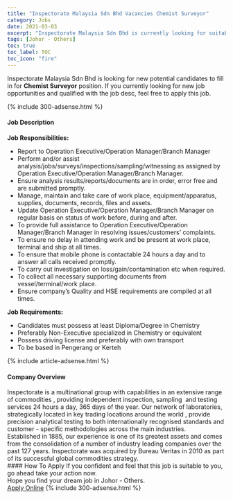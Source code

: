 ```yaml
---
title: "Inspectorate Malaysia Sdn Bhd Vacancies Chemist Surveyor" 
category: Jobs 
date: 2021-03-03 
excerpt: "Inspectorate Malaysia Sdn Bhd is currently looking for suitable person to fill in the Chemist Surveyor which based in Johor - Others" 
tags: [Johor - Others] 
toc: true 
toc_label: TOC 
toc_icon: "fire" 
--- 
```


<p>Inspectorate Malaysia Sdn Bhd is looking for new potential candidates to fill in for <b>Chemist Surveyor</b> position. If you currently looking for new job opportunities and qualified with the job desc, feel free to apply this job.
</p>{% include 300-adsense.html %} 
<div><div><h4>Job Description</h4></div><div><div><span><div><p><strong>Job Responsibilities:</strong></p><ul><li>Report to Operation Executive/Operation Manager/Branch Manager</li><li>Perform and/or assist analysis/jobs/surveys/inspections/sampling/witnessing as assigned by Operation Executive/Operation Manager/Branch Manager.</li><li>Ensure analysis results/reports/documents are in order, error free and are submitted promptly.</li><li>Manage, maintain and take care of work place, equipment/apparatus, supplies, documents, records, files and assets.</li><li>Update Operation Executive/Operation Manager/Branch Manager on regular basis on status of work before, during and after.</li><li>To provide full assistance to Operation Executive/Operation Manager/Branch Manager in resolving issues/customers&#8217; complaints.</li><li>To ensure no delay in attending work and be present at work place, terminal and ship at all times.</li><li>To ensure that mobile phone is contactable 24 hours a day and to answer all calls received promptly.</li><li>To carry out investigation on loss/gain/contamination etc when required.</li><li>To collect all necessary supporting documents from vessel/terminal/work place.</li><li>Ensure company&#8217;s Quality and HSE requirements are compiled at all times.</li></ul><p><strong>Job Requirements:</strong></p><ul><li>Candidates must possess at least Diploma/Degree in Chemistry</li><li>Preferably Non-Executive specialized in Chemistry or equivalent</li><li>Possess driving license and preferably with own transport</li><li>To be based in Pengerang or Kerteh</li></ul></div></span></div></div></div> 
{% include article-adsense.html %} 
<div><div><h4>Company Overview</h4></div><div><div><span><div><div>Inspectorate is a multinational group with capabilities in an extensive range of commodities , providing independent inspection, sampling&#160; and testing services 24 hours a day, 365 days of the year. Our network of laboratories, strategically located in key trading locations around the world , provide precision analytical testing to both internationally recognised standards and customer - specific methodologies across the main industries.</div>
<div>Established in 1885, our experience is one of its greatest assets and comes from the consolidation of a number of industry leading companies over the past 127 years. Inspectorate was acquired by Bureau Veritas in 2010 as part of its successful global commodities strategy.</div></div></span></div></div></div> 
#### How To Apply 
If you confident and feel that this job is suitable to you, go ahead take your action now. <br/> 
Hope you find your dream job in Johor - Others. <br/> 
<a href="https://www.jobstreet.com.my/en/job/chemist-surveyor-4496398?jobId=jobstreet-my-job-4496398&" class="btn btn--info" target="_blank" rel="nofollow noopenner">Apply Online</a> 
{% include 300-adsense.html %} 
